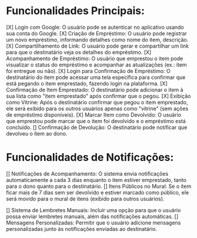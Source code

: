 # Funcionalidades Principais:

[X] Login com Google: O usuário pode se autenticar no aplicativo usando sua conta do Google.
[X] Criação de Empréstimo: O usuário pode registrar um novo empréstimo, informando detalhes como nome do item, descrição.
[X] Compartilhamento de Link: O usuário pode gerar e compartilhar um link para que o destinatário veja os detalhes do empréstimo.
[X] Acompanhamento de Empréstimo: O usuário que emprestou o item pode visualizar o status do empréstimo e acompanhar as atualizações (ex.: item foi entregue ou não).
[X] Login para Confirmação de Empréstimo: O destinatário do item pode acessar uma tela específica para confirmar que está pegando o item emprestado, fazendo login na plataforma.
[X] Confirmação de Item Emprestado: O destinatário pode adicionar o item à sua lista como "item emprestado" após confirmar que o pegou.
[X] Exibição como Vitrine: Após o destinatário confirmar que pegou o item emprestado, ele será exibido para os outros usuários apenas como "vitrine" (sem ações de empréstimo disponíveis).
[X] Marcar Item como Devolvido: O usuário que emprestou pode marcar que o item foi devolvido e o empréstimo está concluído.
[] Confirmação de Devolução: O destinatário pode notificar que devolveu o item ao dono.

# Funcionalidades de Notificações:

[] Notificações de Acompanhamento: O sistema envia notificações automaticamente a cada 3 dias enquanto o item estiver emprestado, tanto para o dono quanto para o destinatário.
[] Itens Públicos no Mural: Se o item ficar mais de 7 dias sem ser devolvido e estiver marcado como público, ele será movido para o mural de itens (exibido para outros usuários).

[] Sistema de Lembretes Manuais: Incluir uma opção para que o usuário possa enviar lembretes manuais, além das notificações automáticas.
[] Mensagens Personalizadas: Permitir que o usuário adicione mensagens personalizadas junto às notificações enviadas ao destinatário.